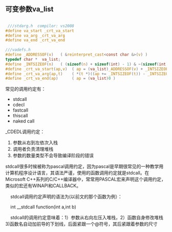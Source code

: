 ## 可变参数va_list

```c

 ///stdarg.h  compilor: vs2008
#define va_start _crt_va_start
#define va_arg _crt_va_arg
#define va_end _crt_va_end
  
///vadefs.h
#define _ADDRESSOF(v)   ( &reinterpret_cast<const char &>(v) )
typedef char *  va_list;
#define _INTSIZEOF(n)   ( (sizeof(n) + sizeof(int) - 1) & ~(sizeof(int) - 1) )
#define _crt_va_start(ap,v)  ( ap = (va_list)_ADDRESSOF(v) + _INTSIZEOF(v) )
#define _crt_va_arg(ap,t)    ( *(t *)((ap += _INTSIZEOF(t)) - _INTSIZEOF(t)) )
#define _crt_va_end(ap)      ( ap = (va_list)0 )
```

常见的调用约定有：
  *  stdcall
  * cdecl
  * fastcall
  * thiscall
  * naked call

_CDEDL调用约定：
1.  参数从右到左依次入栈
2.  调用者负责清理堆栈
3.  参数的数量类型不会导致编译阶段的错误

stdcall很多时候被称为pascal调用约定，因为pascal是早期很常见的一种教学用计算机程序设计语言，其语法严谨，使用的函数调用约定就是stdcall。在Microsoft C++系列的C/C++编译器中，常常用PASCAL宏来声明这个调用约定，类似的宏还有WINAPI和CALLBACK。

    stdcall调用约定声明的语法为(以前文的那个函数为例）：

    int __stdcall function(int a,int b)

    stdcall的调用约定意味着：1）参数从右向左压入堆栈，2）函数自身修改堆栈 3)函数名自动加前导的下划线，后面紧跟一个@符号，其后紧跟着参数的尺寸

